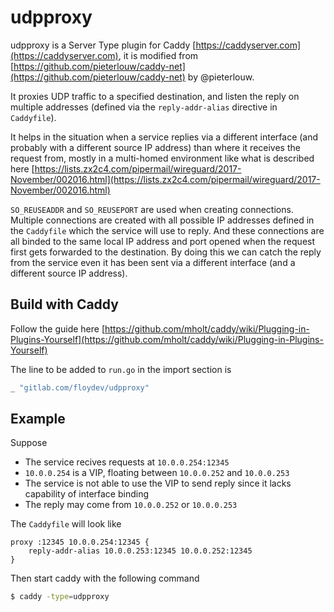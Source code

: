 # udpproxy

udpproxy is a Server Type plugin for Caddy [https://caddyserver.com](https://caddyserver.com), it is modified from [https://github.com/pieterlouw/caddy-net](https://github.com/pieterlouw/caddy-net) by @pieterlouw.

It proxies UDP traffic to a specified destination, and listen the reply on multiple addresses (defined via the `reply-addr-alias` directive in `Caddyfile`).

It helps in the situation when a service replies via a different interface (and probably with a different source IP address) than where it receives the request from, mostly in a multi-homed environment like what is described here [https://lists.zx2c4.com/pipermail/wireguard/2017-November/002016.html](https://lists.zx2c4.com/pipermail/wireguard/2017-November/002016.html)

`SO_REUSEADDR` and `SO_REUSEPORT` are used when creating connections. Multiple connections are created with all possible IP addresses defined in the `Caddyfile` which the service will use to reply. And these connections are all binded to the same local IP address and port opened when the request first gets forwarded to the destination. By doing this we can catch the reply from the service even it has been sent via a different interface (and a different source IP address).

## Build with Caddy

Follow the guide here [https://github.com/mholt/caddy/wiki/Plugging-in-Plugins-Yourself](https://github.com/mholt/caddy/wiki/Plugging-in-Plugins-Yourself)

The line to be added to `run.go` in the import section is

```go
_ "gitlab.com/floydev/udpproxy"
```

## Example

Suppose

- The service recives requests at `10.0.0.254:12345`
- `10.0.0.254` is a VIP, floating between `10.0.0.252` and `10.0.0.253`
- The service is not able to use the VIP to send reply since it lacks capability of interface binding
- The reply may come from `10.0.0.252` or `10.0.0.253`

The `Caddyfile` will look like

```
proxy :12345 10.0.0.254:12345 {
    reply-addr-alias 10.0.0.253:12345 10.0.0.252:12345
}
```

Then start caddy with the following command

```bash
$ caddy -type=udpproxy
```

